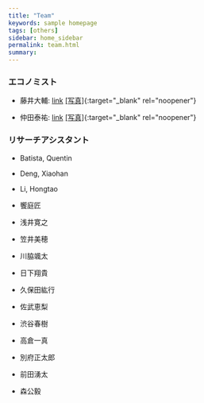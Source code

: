 ```yaml
---
title: "Team"
keywords: sample homepage
tags: [others]
sidebar: home_sidebar
permalink: team.html
summary:
---
```


### エコノミスト

- 藤井大輔: [link](https://sites.google.com/site/fujii0622/home) [[写真]](./files/DaisukeFujii.jpg){:target="_blank" rel="noopener"}

- 仲田泰祐: [link](https://sites.google.com/site/taisukenakata/) [[写真]](./files/TaisukeNakata.jpg){:target="_blank" rel="noopener"}

<!-- - 砂川武貴 (プロジェクトの技術的サポート): [link](https://tkksnk.github.io/) -->


### リサーチアシスタント

- Batista, Quentin

- Deng, Xiaohan

- Li, Hongtao

- 饗庭匠

- 浅井寛之

- 笠井美穂

- 川脇颯太

- 日下翔貴

- 久保田紘行

- 佐武恵梨

- 渋谷春樹

- 高倉一真

- 別府正太郎

- 前田湧太

- 森公毅
